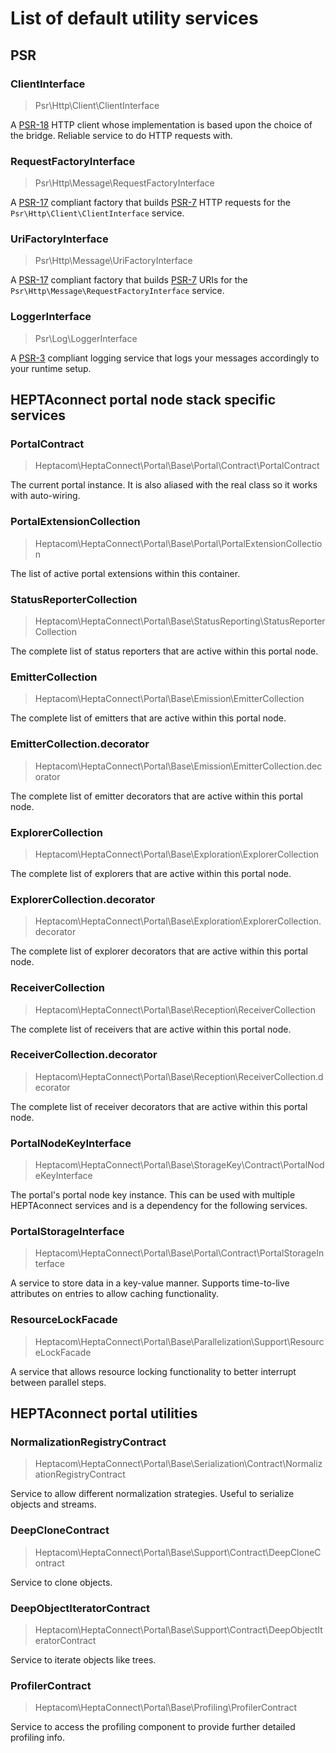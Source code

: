 # List of default utility services

## PSR

### ClientInterface

> Psr\Http\Client\ClientInterface

A [PSR-18](https://www.php-fig.org/psr/psr-18/) HTTP client whose implementation is based upon the choice of the bridge.
Reliable service to do HTTP requests with.


### RequestFactoryInterface

> Psr\Http\Message\RequestFactoryInterface

A [PSR-17](https://www.php-fig.org/psr/psr-17/) compliant factory that builds [PSR-7](https://www.php-fig.org/psr/psr-7/) HTTP requests for the `Psr\Http\Client\ClientInterface` service. 


### UriFactoryInterface

> Psr\Http\Message\UriFactoryInterface

A [PSR-17](https://www.php-fig.org/psr/psr-17/) compliant factory that builds [PSR-7](https://www.php-fig.org/psr/psr-7/) URIs for the `Psr\Http\Message\RequestFactoryInterface` service. 


### LoggerInterface

> Psr\Log\LoggerInterface

A [PSR-3](https://www.php-fig.org/psr/psr-3/) compliant logging service that logs your messages accordingly to your runtime setup.


## HEPTAconnect portal node stack specific services

### PortalContract

> Heptacom\HeptaConnect\Portal\Base\Portal\Contract\PortalContract

The current portal instance.
It is also aliased with the real class so it works with auto-wiring.


### PortalExtensionCollection

> Heptacom\HeptaConnect\Portal\Base\Portal\PortalExtensionCollection

The list of active portal extensions within this container.


### StatusReporterCollection

> Heptacom\HeptaConnect\Portal\Base\StatusReporting\StatusReporterCollection

The complete list of status reporters that are active within this portal node.


### EmitterCollection

> Heptacom\HeptaConnect\Portal\Base\Emission\EmitterCollection

The complete list of emitters that are active within this portal node.


### EmitterCollection.decorator

> Heptacom\HeptaConnect\Portal\Base\Emission\EmitterCollection.decorator

The complete list of emitter decorators that are active within this portal node.


### ExplorerCollection

> Heptacom\HeptaConnect\Portal\Base\Exploration\ExplorerCollection

The complete list of explorers that are active within this portal node.


### ExplorerCollection.decorator

> Heptacom\HeptaConnect\Portal\Base\Exploration\ExplorerCollection.decorator

The complete list of explorer decorators that are active within this portal node.


### ReceiverCollection

> Heptacom\HeptaConnect\Portal\Base\Reception\ReceiverCollection

The complete list of receivers that are active within this portal node.


### ReceiverCollection.decorator

> Heptacom\HeptaConnect\Portal\Base\Reception\ReceiverCollection.decorator

The complete list of receiver decorators that are active within this portal node.


### PortalNodeKeyInterface

> Heptacom\HeptaConnect\Portal\Base\StorageKey\Contract\PortalNodeKeyInterface

The portal's portal node key instance.
This can be used with multiple HEPTAconnect services and is a dependency for the following services.


### PortalStorageInterface

> Heptacom\HeptaConnect\Portal\Base\Portal\Contract\PortalStorageInterface

A service to store data in a key-value manner.
Supports time-to-live attributes on entries to allow caching functionality.


### ResourceLockFacade 

> Heptacom\HeptaConnect\Portal\Base\Parallelization\Support\ResourceLockFacade 

A service that allows resource locking functionality to better interrupt between parallel steps.


## HEPTAconnect portal utilities

### NormalizationRegistryContract

> Heptacom\HeptaConnect\Portal\Base\Serialization\Contract\NormalizationRegistryContract

Service to allow different normalization strategies.
Useful to serialize objects and streams.


### DeepCloneContract

> Heptacom\HeptaConnect\Portal\Base\Support\Contract\DeepCloneContract

Service to clone objects.


### DeepObjectIteratorContract

> Heptacom\HeptaConnect\Portal\Base\Support\Contract\DeepObjectIteratorContract

Service to iterate objects like trees.


### ProfilerContract

> Heptacom\HeptaConnect\Portal\Base\Profiling\ProfilerContract

Service to access the profiling component to provide further detailed profiling info.
